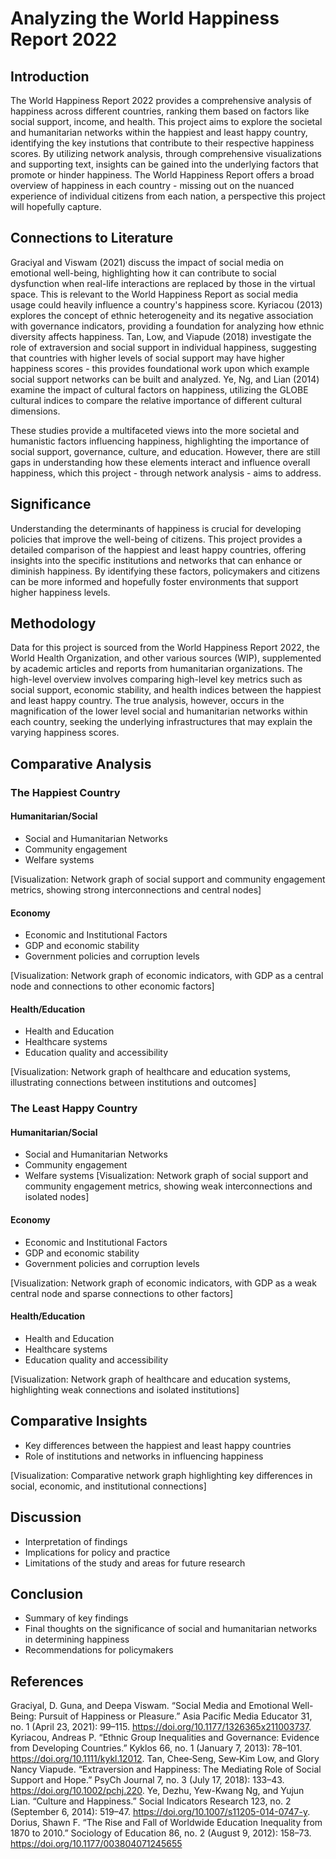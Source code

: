 # Analyzing the World Happiness Report 2022

## Introduction
The World Happiness Report 2022 provides a comprehensive analysis of happiness across different countries, ranking them based on factors like social support, income, and health. This project aims to explore the societal and humanitarian networks within the happiest and least happy country, identifying the key instutions that contribute to their respective happiness scores. By utilizing network analysis, through comprehensive visualizations and supporting text, insights can be gained into the underlying factors that promote or hinder happiness. The World Happiness Report offers a broad overview of happiness in each country - missing out on the nuanced experience of individual citizens from each nation, a perspective this project will hopefully capture. 


## Connections to Literature

Graciyal and Viswam (2021) discuss the impact of social media on emotional well-being, highlighting how it can contribute to social dysfunction when real-life interactions are replaced by those in the virtual space. This is relevant to the World Happiness Report as social media usage could heavily influence a country's happiness score. Kyriacou (2013) explores the concept of ethnic heterogeneity and its negative association with governance indicators, providing a foundation for analyzing how ethnic diversity affects happiness. Tan, Low, and Viapude (2018) investigate the role of extraversion and social support in individual happiness, suggesting that countries with higher levels of social support may have higher happiness scores - this provides foundational work upon which example social support networks can be built and analyzed. Ye, Ng, and Lian (2014) examine the impact of cultural factors on happiness, utilizing the GLOBE cultural indices to compare the relative importance of different cultural dimensions.

These studies provide a multifaceted views into the more societal and humanistic  factors influencing happiness, highlighting the importance of social support, governance, culture, and education. However, there are still gaps in understanding how these elements interact and influence overall happiness, which this project - through network analysis - aims to address.


## Significance

Understanding the determinants of happiness is crucial for developing policies that improve the well-being of citizens. This project provides a detailed comparison of the happiest and least happy countries, offering insights into the specific institutions and networks that can enhance or diminish happiness. By identifying these factors, policymakers and citizens can be more informed and hopefully foster environments that support higher happiness levels.

## Methodology
Data for this project is sourced from the World Happiness Report 2022, the World Health Organization, and other various sources (WIP), supplemented by academic articles and reports from humanitarian organizations. The high-level overview involves comparing high-level key metrics such as social support, economic stability, and health indices between the happiest and least happy country. The true analysis, however, occurs in the magnification of the lower level social and humanitarian networks within each country, seeking the underlying infrastructures that may explain the varying happiness scores.

## Comparative Analysis
### The Happiest Country

#### Humanitarian/Social
* Social and Humanitarian Networks
* Community engagement
* Welfare systems

[Visualization: Network graph of social support and community engagement metrics, showing strong interconnections and central nodes]

#### Economy
* Economic and Institutional Factors
* GDP and economic stability
* Government policies and corruption levels

[Visualization: Network graph of economic indicators, with GDP as a central node and connections to other economic factors]

#### Health/Education
* Health and Education
* Healthcare systems
* Education quality and accessibility

[Visualization: Network graph of healthcare and education systems, illustrating connections between institutions and outcomes]

### The Least Happy Country
#### Humanitarian/Social
* Social and Humanitarian Networks
* Community engagement
* Welfare systems
[Visualization: Network graph of social support and community engagement metrics, showing weak interconnections and isolated nodes]

#### Economy
* Economic and Institutional Factors
* GDP and economic stability
* Government policies and corruption levels
  
[Visualization: Network graph of economic indicators, with GDP as a weak central node and sparse connections to other factors]

#### Health/Education
* Health and Education
* Healthcare systems
* Education quality and accessibility

[Visualization: Network graph of healthcare and education systems, highlighting weak connections and isolated institutions]
## Comparative Insights
* Key differences between the happiest and least happy countries
* Role of institutions and networks in influencing happiness

[Visualization: Comparative network graph highlighting key differences in social, economic, and institutional connections]
## Discussion
* Interpretation of findings
* Implications for policy and practice
* Limitations of the study and areas for future research
## Conclusion
* Summary of key findings
* Final thoughts on the significance of social and humanitarian networks in determining happiness
* Recommendations for policymakers

## References
Graciyal, D. Guna, and Deepa Viswam. “Social Media and Emotional Well-Being: Pursuit of Happiness or Pleasure.” Asia Pacific Media Educator 31, no. 1 (April 23, 2021): 99–115. https://doi.org/10.1177/1326365x211003737.
Kyriacou, Andreas P. “Ethnic Group Inequalities and Governance: Evidence from Developing Countries.” Kyklos 66, no. 1 (January 7, 2013): 78–101. https://doi.org/10.1111/kykl.12012.
Tan, Chee‐Seng, Sew‐Kim Low, and Glory Nancy Viapude. “Extraversion and Happiness: The Mediating Role of Social Support and Hope.” PsyCh Journal 7, no. 3 (July 17, 2018): 133–43. https://doi.org/10.1002/pchj.220.
Ye, Dezhu, Yew-Kwang Ng, and Yujun Lian. “Culture and Happiness.” Social Indicators Research 123, no. 2 (September 6, 2014): 519–47. https://doi.org/10.1007/s11205-014-0747-y.
Dorius, Shawn F. “The Rise and Fall of Worldwide Education Inequality from 1870 to 2010.” Sociology of Education 86, no. 2 (August 9, 2012): 158–73. https://doi.org/10.1177/003804071245655
